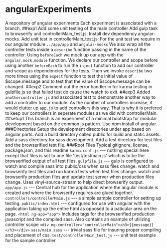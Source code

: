 # angularExperiments
A repository of angular experiments
Each experiment is associated with a branch.
##exp1
Add some unit testing of the main controller
Add gulp task to browserify unit controllerMain_test.js.
Install dev dependency angular-mocks.
Add unit test in controllerMain_test.js:
For the unit test we require in our angular module `../app/app` and `angular-mocks`
We also wrap all the controller tests inside a `describe` function passing in the name of the controller.
Using `beforeEach` we mock up our app with the `angular.mock.module` function.
We declare our controller and scope before using another `beforeEach` to run the `inject` function to add our controller and scope as dependencies for the tests.
Then we invoke `describe` two more times using the `expect` function to test the initial value of $scope.message and to test that the value of $scope.message can be changed.
##exp2
Comment out the error handler in for karma testing in gulpfile.js so that failed test do cause the watch to exit.
##exp3
Added `anothercontroller.js` and associated test to demonstrate another way to add a controller to our module. As the number of controllers increase, it would clutter up `app.js` to add controllers this way. That is why it is prefered to keep our controllers in seperate modules as we did with controllerMain.
##setup1
This branch is an experiment of a minimal bootstrap for modular development based on the common js pattern.
Use npm install of angular.
###Directories
Setup the development directories under app based on angular parts. Add a build directory called public for build and static assets. Add a sass directory for sass development. Add a test directory for test files and the browserified test file.
###Root Files
Typical gitignore, license, package.json, and this readme
`karma.conf.js` --- nothing special here except that files is set to one file 'test/testmain.js' which is to be the browserified output of all test files.
`gulpfile.js` --- gulp is configured to watch and compile sass into public/css when sass files change. watch and browserify test files and run karma tests when test files change. watch and browserify production files and update test server when production files change. Uses vinyl-source-stream to help direct browserify output.
`app/app.js` --- Central hub for the application where the angular module is created and where the browserify requires are glued together.
`controllers/controllerMain.js` --- a simple sample controller for setting up testing.
`public/index.html` --- configured for use with angular with the application taking up the entire html as opposed to a paticular area on the page. `<html ng-app="app">` Includes tags for the browserified production javascript and the compiled sass. Also contains an example of utilizing controller scope `<div ng-controller="controllerMain"><h3>{{message}}</h3></div>`
`sass/main.sass` --- trivial sass file for insuring proper compiling and placement of css.
`test/controllerMain_test.js` --- unit test example for the sample controller
